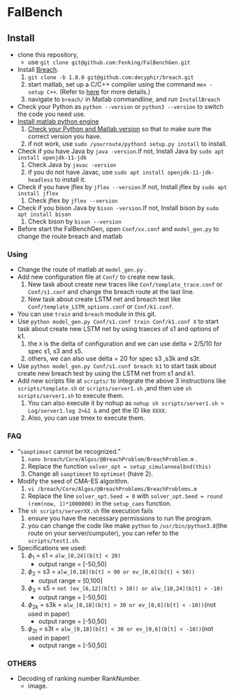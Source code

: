 # FalBench

## Install

- clone this repository,
    - use `git clone git@github.com:Fenking/FalBenchGen.git`
- Install [Breach](https://github.com/decyphir/breach).
    1. `git clone -b 1.8.0 git@github.com:decyphir/breach.git`
    2. start matlab, set up a C/C++ compiler using the command `mex -setup C++`. (Refer to [here](https://www.mathworks.com/help/matlab/matlab_external/changing-default-compiler.html) for more details.)
    3. navigate to `breach/` in Matlab commandline, and run `InstallBreach`
- Check your Python as `python --version` or `python3 --version` to  switch the code you need use.
- [Install matlab python engine](https://www.mathworks.com/help/matlab/matlab_external/install-the-matlab-engine-for-python.html)
    1. [Check your Python and Matlab version](https://ww2.mathworks.cn/support/requirements/python-compatibility.html) so that to make sure the correct version you have.
    2. if not work, use `sudo /yourroute/python3 setup.py install` to install.
- Check if you have Java by `java -version`.If not, Install Java by `sudo apt install openjdk-11-jdk`
    1. Check Java by `javac -version`
    2. if you do not have Javac, use `sudo apt install openjdk-11-jdk-headless` to install it.
- Check if you have jflex by `jflex --version`.If not, Install jflex by `sudo apt install jflex`
    1. Check jflex by `jflex --version`
- Check if you bison Java by `bison -version`.If not, Install bison by `sudo apt install bison`
    1. Check bison by `bison --version`
- Before start the FalBenchGen, open `Conf/xx.conf` and `model_gen.py` to change the route breach and matlab

### Using

- Change the route of matlab at `model_gen.py` .
- Add new configuration file at `Conf/` to create new task.
    1. New task about create new traces like `Conf/template_trace.conf` or `Conf/s1.conf` and change the breach route at the last line.
    2. New task about create LSTM net and breach test like `Conf/template_LSTM_options.conf` or `Conf/k1.conf`.
- You can use `train` and `breach` module in this git.
- Use `python model_gen.py Conf/s1.conf train Conf/k1.conf X` to start task about create new LSTM net by using traeces of s1 and options of k1.
    1. the `X` is the delta of configuration and we can use delta = 2/5/10 for spec s1, s3 and s5.
    2. others, we can also use delta = 20 for spec s3 ,s3k and s3t.
- Use `python model_gen.py Conf/s1.conf breach k1` to start task about create new breach test by using the LSTM net from s1 and k1.
- Add new scripts file at `scripts/` to integrate the above 3 instructions like `scripts/template.sh` or `scripts/server1.sh` ,and then use `sh scripts/server1.sh` to execute them.
    1. You can also execute it by nohup as `nohup sh scripts/server1.sh > Log/server1.log 2>&1 &` and get the ID like `XXXX`.
    2. Also, you can use tmex to execute them.

### FAQ

- “`saoptimset` cannot be recognized.”
    1. `nano breach/Core/Algos/@BreachProblem/BreachProblem.m` .
    2. Replace the function `solver_opt = setup_simulannealbnd(this)`
    3. Change all `saoptimset` to `optimset` (have 2).
- Modify the seed of CMA-ES algorithm.
    1. `vi /breach/Core/Algos/@BreachProblems/BreachProblems.m`
    2. Replace the line `solver_opt.Seed = 0` with `solver_opt.Seed = round (rem(now, 1)*1000000)` in the
    `setup_caes` function.
- The `sh scripts/serverXX.sh` file execution fails
    1. ensure you have the necessary permissions to run the program.
    2. you can change the code like make `python` to `/usr/bin/python3.8`(the route on your server/cumputer), you can refer to the `scripts/test1.sh`.
- Specifications we used:
    1. $\phi_1$ = s1 = `alw_[0,24](b[t] < 20)`
       - output range = [-50,50]
    2. $\phi_2$ = s3 = `alw_[0,18](b[t] > 90 or ev_[0,6](b[t] < 50))`
       - output range = [0,100]
    3. $\phi_3$ = s5 = `not (ev_[6,12](b[t] > 10)) or alw_[18,24](b[t] > -10)`
       - output range = [-50,50]
    4. $\phi_{2k}$ = s3k = `alw_[0,18](b[t] > 30 or ev_[0,6](b[t] < -10))`(not used in paper)
       - output range = [-50,50]
    5. $\phi_{2t}$ = s3t = `alw_[0,18](b[t] < 30 or ev_[0,6](b[t] < -10))`(not used in paper)
       - output range = [-50,50]
  
### OTHERS

- Decoding of ranking number RankNumber.
    - image.